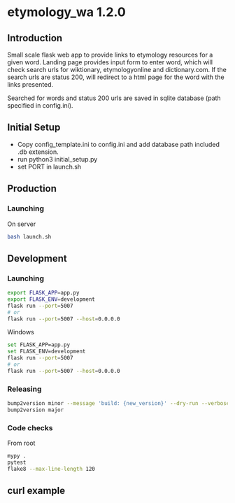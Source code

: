 # etymology_wa 1.2.0

## Introduction
Small scale flask web app to provide links to etymology resources for a given word. Landing page provides input form to enter word, which will check search urls for wiktionary, etymologyonline and dictionary.com. If the search urls are status 200, will redirect to a html page for the word with the links presented.

Searched for words and status 200 urls are saved in sqlite database (path specified in config.ini).

## Initial Setup
- Copy config_template.ini to config.ini and add database path included .db extension.
- run python3 initial_setup.py
- set PORT in launch.sh

## Production
### Launching
On server
```bash
bash launch.sh
```

## Development
### Launching
```bash
export FLASK_APP=app.py
export FLASK_ENV=development
flask run --port=5007
# or
flask run --port=5007 --host=0.0.0.0
```
Windows
```bash
set FLASK_APP=app.py
set FLASK_ENV=development
flask run --port=5007
# or
flask run --port=5007 --host=0.0.0.0
```
### Releasing
```bash
bump2version minor --message 'build: {new_version}' --dry-run --verbose
bump2version major
```

### Code checks
From root
```bash
mypy .
pytest
flake8 --max-line-length 120
```

## curl example
